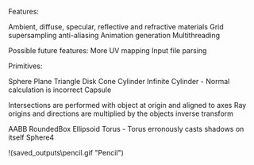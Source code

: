Features:

Ambient, diffuse, specular, reflective and refractive materials
Grid supersampling anti-aliasing
Animation generation
Multithreading

Possible future features:
More UV mapping
Input file parsing

Primitives:

Sphere
Plane
Triangle
Disk
Cone
Cylinder
Infinite Cylinder - Normal calculation is incorrect
Capsule

Intersections are performed with object at origin and aligned to axes
Ray origins and directions are multiplied by the objects inverse transform

AABB
RoundedBox
Ellipsoid
Torus - Torus erronously casts shadows on itself 
Sphere4

!(saved_outputs\pencil.gif "Pencil")
